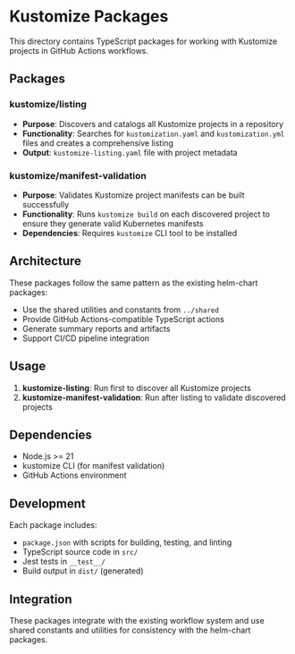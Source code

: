 # Kustomize Packages

This directory contains TypeScript packages for working with Kustomize projects in GitHub Actions workflows.

## Packages

### kustomize/listing
- **Purpose**: Discovers and catalogs all Kustomize projects in a repository
- **Functionality**: Searches for `kustomization.yaml` and `kustomization.yml` files and creates a comprehensive listing
- **Output**: `kustomize-listing.yaml` file with project metadata

### kustomize/manifest-validation
- **Purpose**: Validates Kustomize project manifests can be built successfully
- **Functionality**: Runs `kustomize build` on each discovered project to ensure they generate valid Kubernetes manifests
- **Dependencies**: Requires `kustomize` CLI tool to be installed

## Architecture

These packages follow the same pattern as the existing helm-chart packages:
- Use the shared utilities and constants from `../shared`
- Provide GitHub Actions-compatible TypeScript actions
- Generate summary reports and artifacts
- Support CI/CD pipeline integration

## Usage

1. **kustomize-listing**: Run first to discover all Kustomize projects
2. **kustomize-manifest-validation**: Run after listing to validate discovered projects

## Dependencies

- Node.js >= 21
- kustomize CLI (for manifest validation)
- GitHub Actions environment

## Development

Each package includes:
- `package.json` with scripts for building, testing, and linting
- TypeScript source code in `src/`
- Jest tests in `__test__/`
- Build output in `dist/` (generated)

## Integration

These packages integrate with the existing workflow system and use shared constants and utilities for consistency with the helm-chart packages.
